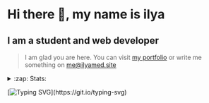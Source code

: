 # Hi there 👋, my name is ilya
## I am a student and web developer
<!-- ![I am a student and web developer](https://i.pinimg.com/originals/b9/ba/44/b9ba446cca2bb06ff1a8d49fd46581ed.jpg) -->

>I am glad you are here. You can visit [my portfolio](https://ilyamed.site/) or write me something on me@ilyamed.site 

<!-- - 🔭 I’m currently working on some pet projects
- 🤔 I’m looking for help with design...
- 🥅 2022 Goals: Find a job
- 💬 Ask me about my favourite movies 
 -->
 
<details>
  <summary>:zap: Stats:</summary>
<p><!-- https://github.com/anmol098/waka-readme-stats -->
  
![Profile Views](https://komarev.com/ghpvc/?username=Terro216&color=blueviolet)

<!--START_SECTION:waka-->
![Code Time](http://img.shields.io/badge/Code%20Time-580%20hrs%2015%20mins-blue)

![Lines of code](https://img.shields.io/badge/From%20Hello%20World%20I%27ve%20Written-175%20Thousand%20lines%20of%20code-blue)

**🐱 My GitHub Data** 

> 🏆 627 Contributions in the Year 2022
 > 
> 📦 128.5 kB Used in GitHub's Storage 
 > 
> 💼 Opted to Hire
 > 
> 📜 14 Public Repositories 
 > 
> 🔑 3 Private Repositories  
 > 
**I'm a Night 🦉** 

```text
🌞 Morning    34 commits     █░░░░░░░░░░░░░░░░░░░░░░░░   5.9% 
🌆 Daytime    104 commits    ████░░░░░░░░░░░░░░░░░░░░░   18.06% 
🌃 Evening    236 commits    ██████████░░░░░░░░░░░░░░░   40.97% 
🌙 Night      202 commits    ████████░░░░░░░░░░░░░░░░░   35.07%

```


📊 **This Week I Spent My Time On** 

```text
⌚︎ Time Zone: Europe/Moscow

💬 Programming Languages: 
JavaScript               4 hrs 50 mins       █████████████░░░░░░░░░░░░   52.19% 
C++                      3 hrs 13 mins       ████████░░░░░░░░░░░░░░░░░   34.76% 
SCSS                     1 hr 1 min          ██░░░░░░░░░░░░░░░░░░░░░░░   11.15% 
Pug                      4 mins              ░░░░░░░░░░░░░░░░░░░░░░░░░   0.82% 
INI                      2 mins              ░░░░░░░░░░░░░░░░░░░░░░░░░   0.37%

🔥 Editors: 
VS Code                  9 hrs 16 mins       █████████████████████████   100.0%

```


 Last Updated on 27/10/2022 18:57:15 UTC
<!--END_SECTION:waka-->
  
![GitHub stats](https://github-readme-stats.vercel.app/api?username=Terro216&show_icons=true&theme=darcula)  
</p>
</details>

[![Typing SVG](https://readme-typing-svg.herokuapp.com?color=%23204829&duration=7000&lines=Wake+up%2C+Neo...)](https://git.io/typing-svg)
